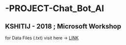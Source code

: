 # -PROJECT-Chat_Bot_AI
## KSHITIJ - 2018 ; Microsoft Workshop

for Data Files (.txt) visit here -> [LINK](http://nlp.stanford.edu/data/glove.6B.zip)
